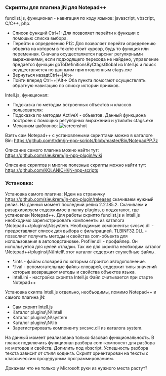 ### Скрипты для плагина jN для Notepad++

funclist.js, функционал - навигация по коду языков: javascript, vbscript, C/C++, php:
- Список функций Ctrl+1:
	Для позволяет перейти к функции с помощью списка выбора.
- Перейти к определению F12:
	Для позволяет перейти определению объекта на котором в тексте стоит курсор, 
	будь то функция или переменная. Сначала осуществляется парсинг регулярными выражениями, если подходящего перехода не найдено,
	управление предается функции goToDefinitionsByCtagsGlobal из Intell.js и поиск осуществляется по данныим приготовленным ctags.exe
- Вернуться назадtCtrl+-|Alt<-
- Пойти вперед Ctrl++|Alt->
	Оба пункта помогают осуществлять обратную навигацию по списку истории прижков.


Intell.js,  функционал:
- Подсказка по методам встроенных объектов и классов пользователя:
- Подсказка по методам ActiveX - объектов.
	Данный функциона построен с помощью регулярных выражений и утилиты ctags.exe
- Механизм шаблонов:
![screenshot](https://github.com/trdm/jn-npp-scripts/blob/master/Doc/Screenshot_36.png)


Взять сам Notepad++ c установлеными скриптами можно в каталоге Bin: https://github.com/trdm/jn-npp-scripts/blob/master/Bin/NotepadPP.7z

Описание самого плагина можно найти тут: https://github.com/sieukrem/jn-npp-plugin/wiki

Описание скриптов и многие полезные скрипты можно найти тут: https://github.com/KOLANICH/jN-npp-scripts

### Установка:
Установка самого плагина:
Идем на страничку https://github.com/sieukrem/jn-npp-plugin/releases скачиваем нужный релиз.
На данный момент последний релиз 2.2.185.2. Скачиваем и разархивируем содержимое в папку plugins, 
в подкаталог, где установлен Notepad++. Для работы скрипто funclist.js и Intell.js необходимо зарегистрировать 
компоненты из каталога \Notepad++\plugins\jN\system\.
Необходимые компоненты:
svcsvc.dll - предоставляет список для выбора с фильтрацией.
TLBINF32.DLL - позволяет получить методы и свойства com-объекта для использования в автоподстановке.
Profiler.dll - профайлер. Он используется для целей отладки.
Так же для скрипта необходим каталог \Notepad++\plugins\jN\Intell\ этот каталог содержит служебные файлы.
- *.ints - файлы словарей по которым строится автодополнение.
- *.lval - вспомогательные файлы словарей, содержит типы значений которые возвращают методы и свойства объектов языка.
- intell.ini - настройка скрипта Intell.js Файл считывается при старте Notepad++ 

Установка скипта Intell.js отдельно, необъодимы, помимо Notepad++ и самого плагина jN:
- Сам скрипт Intell.js
- Каталог plugins\jN\Intell
- Каталог plugins\jN\system
- Каталог plugins\jN\lib
- Зарегистрировать компоненту svcsvc.dll из каталога system.

На данный момент реализована только базовая функциональность. 
В планах подключить функционал разбора com-компонент для разбора их методов и свойств. Допилить под vbscript.
Успешность разбора текста зависит от стиля кодинга. Скрипт ориентирован на тексты с классическим процедурным 
программированием.

Докажем что не только у Microsoft руки из нужного места растут?

